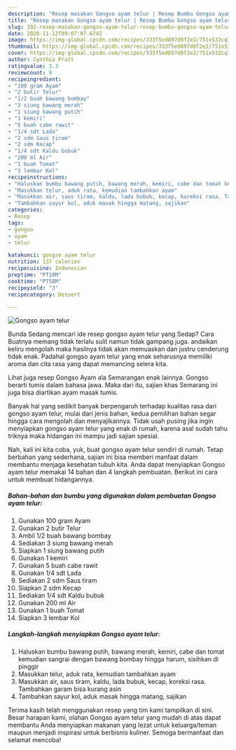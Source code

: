 ```yaml
---
description: "Resep masakan Gongso ayam telur | Resep Bumbu Gongso ayam telur Yang Lezat"
title: "Resep masakan Gongso ayam telur | Resep Bumbu Gongso ayam telur Yang Lezat"
slug: 382-resep-masakan-gongso-ayam-telur-resep-bumbu-gongso-ayam-telur-yang-lezat
date: 2020-11-12T09:07:07.674Z
image: https://img-global.cpcdn.com/recipes/333f5ed897d0f2e2/751x532cq70/gongso-ayam-telur-foto-resep-utama.jpg
thumbnail: https://img-global.cpcdn.com/recipes/333f5ed897d0f2e2/751x532cq70/gongso-ayam-telur-foto-resep-utama.jpg
cover: https://img-global.cpcdn.com/recipes/333f5ed897d0f2e2/751x532cq70/gongso-ayam-telur-foto-resep-utama.jpg
author: Cynthia Pratt
ratingvalue: 3.3
reviewcount: 9
recipeingredient:
- "100 gram Ayam"
- "2 butir Telur"
- "1/2 buah bawang bombay"
- "3 siung bawang merah"
- "1 siung bawang putih"
- "1 kemiri"
- "5 buah cabe rawit"
- "1/4 sdt Lada"
- "2 sdm Saus tiram"
- "2 sdm Kecap"
- "1/4 sdt Kaldu bubuk"
- "200 ml Air"
- "1 buah Tomat"
- "3 lembar Kol"
recipeinstructions:
- "Haluskan bumbu bawang putih, bawang merah, kemiri, cabe dan tomat kemudian sangrai dengan bawang bombay hingga harum, sisihkan di pinggir"
- "Masukkan telur, aduk rata, kemudian tambahkan ayam"
- "Masukkan air, saus tiram, kaldu, lada bubuk, kecap, koreksi rasa. Tambahkan garam bisa kurang asin"
- "Tambahkan sayur kol, aduk masak hingga matang, sajikan"
categories:
- Resep
tags:
- gongso
- ayam
- telur

katakunci: gongso ayam telur 
nutrition: 137 calories
recipecuisine: Indonesian
preptime: "PT18M"
cooktime: "PT58M"
recipeyield: "3"
recipecategory: Dessert

---
```



![Gongso ayam telur](https://img-global.cpcdn.com/recipes/333f5ed897d0f2e2/751x532cq70/gongso-ayam-telur-foto-resep-utama.jpg)

Bunda Sedang mencari ide resep gongso ayam telur yang Sedap? Cara Buatnya memang tidak terlalu sulit namun tidak gampang juga. andaikan keliru mengolah maka hasilnya tidak akan memuaskan dan justru cenderung tidak enak. Padahal gongso ayam telur yang enak seharusnya memiliki aroma dan cita rasa yang dapat memancing selera kita.

Lihat juga resep Gongso Ayam ala Semarangan enak lainnya. Gongso berarti tumis dalam bahasa jawa. Maka dari itu, sajian khas Semarang ini juga bisa diartikan ayam masak tumis.

Banyak hal yang sedikit banyak berpengaruh terhadap kualitas rasa dari gongso ayam telur, mulai dari jenis bahan, kedua pemilihan bahan segar hingga cara mengolah dan menyajikannya. Tidak usah pusing jika ingin menyiapkan gongso ayam telur yang enak di rumah, karena asal sudah tahu triknya maka hidangan ini mampu jadi sajian spesial.


Nah, kali ini kita coba, yuk, buat gongso ayam telur sendiri di rumah. Tetap berbahan yang sederhana, sajian ini bisa memberi manfaat dalam membantu menjaga kesehatan tubuh kita. Anda dapat menyiapkan Gongso ayam telur memakai 14 bahan dan 4 langkah pembuatan. Berikut ini cara untuk membuat hidangannya.

<!--inarticleads1-->

##### Bahan-bahan dan bumbu yang digunakan dalam pembuatan Gongso ayam telur:

1. Gunakan 100 gram Ayam
1. Gunakan 2 butir Telur
1. Ambil 1/2 buah bawang bombay
1. Sediakan 3 siung bawang merah
1. Siapkan 1 siung bawang putih
1. Gunakan 1 kemiri
1. Gunakan 5 buah cabe rawit
1. Gunakan 1/4 sdt Lada
1. Sediakan 2 sdm Saus tiram
1. Siapkan 2 sdm Kecap
1. Sediakan 1/4 sdt Kaldu bubuk
1. Gunakan 200 ml Air
1. Gunakan 1 buah Tomat
1. Siapkan 3 lembar Kol




<!--inarticleads2-->

##### Langkah-langkah menyiapkan Gongso ayam telur:

1. Haluskan bumbu bawang putih, bawang merah, kemiri, cabe dan tomat kemudian sangrai dengan bawang bombay hingga harum, sisihkan di pinggir
1. Masukkan telur, aduk rata, kemudian tambahkan ayam
1. Masukkan air, saus tiram, kaldu, lada bubuk, kecap, koreksi rasa. Tambahkan garam bisa kurang asin
1. Tambahkan sayur kol, aduk masak hingga matang, sajikan




Terima kasih telah menggunakan resep yang tim kami tampilkan di sini. Besar harapan kami, olahan Gongso ayam telur yang mudah di atas dapat membantu Anda menyiapkan makanan yang lezat untuk keluarga/teman maupun menjadi inspirasi untuk berbisnis kuliner. Semoga bermanfaat dan selamat mencoba!
